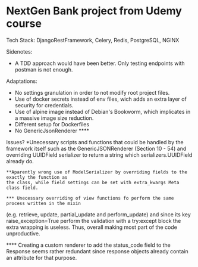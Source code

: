 # NextGen Bank project from Udemy course

Tech Stack:
DjangoRestFramework, Celery, Redis, PostgreSQL, NGINX

Sidenotes:
- A TDD approach would have been better. Only testing endpoints with postman is not enough.

Adaptations:
 - No settings granulation in order to not modify root project files.
 - Use of docker secrets instead of env files, wich adds an extra layer of security for credentials.
 - Use of alpine image instead of Debian's Bookworm, which implicates in a massive image size reduction.
 - Different setup for Dockerfiles
 - No GenericJsonRenderer ****

 Issues?
    *Unecessary scripts and functions that could be handled by the framework itself such as the
    GenericJSONRenderer (Section 10 - 54) and overriding UUIDField serializer to return a string
    which serializers.UUIDField already do.

    **Aparently wrong use of ModelSerializer by overriding fields to the exactly the function as
    the class, while field settings can be set with extra_kwargs Meta class field.

    *** Unecessary overriding of view functions fo perform the same process written in the mixin
   (e.g. retrieve, update, partial_update and perform_update) and since its key raise_exception=True
   perform the validation with a try:except block the extra wrapping is useless.
   Thus, overall making most part of the code unproductive.

   **** Creating a custom renderer to add the status_code field to the Response seems rather redundant
   since response objects already contain an attribute for that purpose.